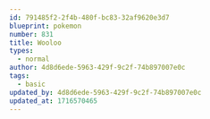 ```yaml
---
id: 791485f2-2f4b-480f-bc83-32af9620e3d7
blueprint: pokemon
number: 831
title: Wooloo
types:
  - normal
author: 4d8d6ede-5963-429f-9c2f-74b897007e0c
tags:
  - basic
updated_by: 4d8d6ede-5963-429f-9c2f-74b897007e0c
updated_at: 1716570465
---
```

